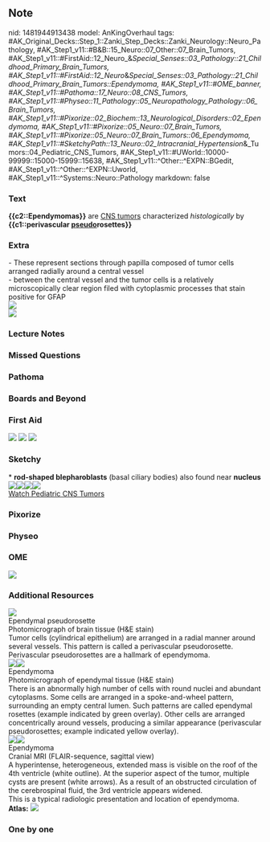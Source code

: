## Note
nid: 1481944913438
model: AnKingOverhaul
tags: #AK_Original_Decks::Step_1::Zanki_Step_Decks::Zanki_Neurology::Neuro_Pathology, #AK_Step1_v11::#B&B::15_Neuro::07_Other::07_Brain_Tumors, #AK_Step1_v11::#FirstAid::12_Neuro_&_Special_Senses::03_Pathology::21_Childhood_Primary_Brain_Tumors, #AK_Step1_v11::#FirstAid::12_Neuro_&_Special_Senses::03_Pathology::21_Childhood_Primary_Brain_Tumors::Ependymoma, #AK_Step1_v11::#OME_banner, #AK_Step1_v11::#Pathoma::17_Neuro::08_CNS_Tumors, #AK_Step1_v11::#Physeo::11_Pathology::05_Neuropathology_Pathology::06_Brain_Tumors, #AK_Step1_v11::#Pixorize::02_Biochem::13_Neurological_Disorders::02_Ependymoma, #AK_Step1_v11::#Pixorize::05_Neuro::07_Brain_Tumors, #AK_Step1_v11::#Pixorize::05_Neuro::07_Brain_Tumors::06_Ependymoma, #AK_Step1_v11::#SketchyPath::13_Neuro::02_Intracranial_Hypertension_&_Tumors::04_Pediatric_CNS_Tumors, #AK_Step1_v11::#UWorld::10000-99999::15000-15999::15638, #AK_Step1_v11::^Other::^EXPN::BGedit, #AK_Step1_v11::^Other::^EXPN::Uworld, #AK_Step1_v11::^Systems::Neuro::Pathology
markdown: false

### Text
<div>
  <b>{{c2::Ependymomas}}</b> are <u>CNS tumors</u> characterized
  <i>histologically</i> by <b>{{c1::perivascular
  <u>pseudo</u>rosettes}}</b>
</div>

### Extra
<div>
  - These represent sections through papilla composed of tumor
  cells arranged radially around a central vessel
</div>
<div>
  - between the central vessel and the tumor cells is a relatively
  microscopically clear region filed with cytoplasmic processes
  that stain positive for GFAP
</div><img src="paste-54992761258428.jpg">
<div><img src="paste-77086073028609.jpg"></div>

### Lecture Notes


### Missed Questions


### Pathoma


### Boards and Beyond


### First Aid
<img src="tmpaFQ72v.png"> <img src="tmplflI5l.png"> <img src=
"tmp62HqRa.png">

### Sketchy
<div>
  * <b>rod-shaped blepharoblasts</b> (basal ciliary bodies) also
  found near <b>nucleus</b>
</div>
<div><img src="Screen%20Shot%202020-03-06%20at%201.00.39%20PM.JPG"
class="resizer"><img src=
"Screen%20Shot%202020-03-06%20at%201.00.32%20PM.JPG" class=
"resizer"><img src=
"Screen%20Shot%202020-03-06%20at%201.02.02%20PM.JPG" class=
"resizer"><img src="Zoverall%20picture%20(90).JPG" class=
"resizer"></div><a href=
"https://dashboard.sketchy.com/study/medical/courses/medical-pathophysiology/units/medical-pathophysiology-neuro/videos/medical-pathophysiology-neuro-intracranial-hypertension-and-tumors-pediatric-cns-tumors?utm_source=anki&utm_medium=partnership&utm_campaign=february_update&utm_content=medical">Watch
Pediatric CNS Tumors</a>

### Pixorize


### Physeo


### OME
<div class="ome-widget">
  <a href="https://onlinemeded.org?ref=anki"><img src=
  "_OME_AnkiFlashcards_General_4.png"></a>
</div>

### Additional Resources
<img src="big_57b6dd03bbcfd.jpg">
<div>
  <div>
    <div>
      Ependymal pseudorosette
    </div>
  </div>
  <div>
    <div>
      <div>
        Photomicrograph of brain tissue (H&E stain)
      </div>
      <div>
        Tumor cells (cylindrical epithelium) are arranged in a
        radial manner around several vessels. This pattern is
        called a perivascular pseudorosette.
      </div>
      <div>
        Perivascular pseudorosettes are a hallmark of ependymoma.
      </div>
    </div>
  </div>
</div>
<div><img src="big_59f0ae6c76833.jpg"><img src=
"59f0ae6c76833.jpg"></div>
<div>
  <div>
    <div>
      Ependymoma
    </div>
  </div>
  <div>
    <div>
      <div>
        Photomicrograph of ependymal tissue (H&E stain)
      </div>
      <div>
        There is an abnormally high number of cells with round
        nuclei and abundant cytoplasms. Some cells are arranged in
        a spoke-and-wheel pattern, surrounding an empty central
        lumen. Such patterns are called ependymal rosettes (example
        indicated by green overlay). Other cells are arranged
        concentrically around vessels, producing a similar
        appearance (perivascular pseudorosettes; example indicated
        yellow overlay).
      </div>
    </div>
  </div>
</div>
<div><img src="big_59f0ac68c9a86.jpg"><img src=
"59f0ac68c9a86.jpg"></div>
<div>
  <div>
    <div>
      Ependymoma
    </div>
  </div>
  <div>
    <div>
      <div>
        Cranial MRI (FLAIR-sequence, sagittal view)
      </div>
      <div>
        A hyperintense, heterogeneous, extended mass is visible on
        the roof of the 4th ventricle (white outline). At the
        superior aspect of the tumor, multiple cysts are present
        (white arrows). As a result of an obstructed circulation of
        the cerebrospinal fluid, the 3rd ventricle appears widened.
      </div>
      <div>
        This is a typical radiologic presentation and location of
        ependymoma.
      </div>
    </div>
  </div>
</div><b>Atlas:</b> <img src="tmpsA27gX.png">

### One by one

